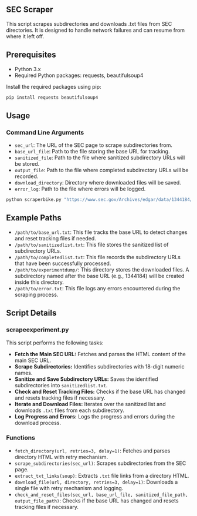 ## SEC Scraper

This script scrapes subdirectories and downloads .txt files from SEC directories. It is designed to handle network failures and can resume from where it left off.

## Prerequisites

- Python 3.x
- Required Python packages: requests, beautifulsoup4

Install the required packages using pip:

```sh
pip install requests beautifulsoup4
```

## Usage

### Command Line Arguments

- `sec_url`: The URL of the SEC page to scrape subdirectories from.
- `base_url_file`: Path to the file storing the base URL for tracking.
- `sanitized_file`: Path to the file where sanitized subdirectory URLs will be stored.
- `output_file`: Path to the file where completed subdirectory URLs will be recorded.
- `download_directory`: Directory where downloaded files will be saved.
- `error_log`: Path to the file where errors will be logged.

```sh
python scraperbike.py "https://www.sec.gov/Archives/edgar/data/1344184/" "/path/to/base_url.txt" "/path/to/sanitizedlist.txt" "/path/to/completedlist.txt" "/path/to/experimentdump/" "/path/to/error.txt"
```

## Example Paths

- `/path/to/base_url.txt`: This file tracks the base URL to detect changes and reset tracking files if needed.
- `/path/to/sanitizedlist.txt`: This file stores the sanitized list of subdirectory URLs.
- `/path/to/completedlist.txt`: This file records the subdirectory URLs that have been successfully processed.
- `/path/to/experimentdump/`: This directory stores the downloaded files. A subdirectory named after the base URL (e.g., 1344184) will be created inside this directory.
- `/path/to/error.txt`: This file logs any errors encountered during the scraping process.

## Script Details

### scrapeexperiment.py

This script performs the following tasks:

- **Fetch the Main SEC URL:** Fetches and parses the HTML content of the main SEC URL.
- **Scrape Subdirectories:** Identifies subdirectories with 18-digit numeric names.
- **Sanitize and Save Subdirectory URLs:** Saves the identified subdirectories into `sanitizedlist.txt`.
- **Check and Reset Tracking Files:** Checks if the base URL has changed and resets tracking files if necessary.
- **Iterate and Download Files:** Iterates over the sanitized list and downloads `.txt` files from each subdirectory.
- **Log Progress and Errors:** Logs the progress and errors during the download process.

### Functions

- `fetch_directory(url, retries=3, delay=1)`: Fetches and parses directory HTML with retry mechanism.
- `scrape_subdirectories(sec_url)`: Scrapes subdirectories from the SEC page.
- `extract_txt_links(soup)`: Extracts `.txt` file links from a directory HTML.
- `download_file(url, directory, retries=3, delay=1)`: Downloads a single file with retry mechanism and logging.
- `check_and_reset_files(sec_url, base_url_file, sanitized_file_path, output_file_path)`: Checks if the base URL has changed and resets tracking files if necessary.

